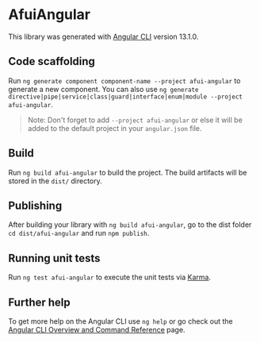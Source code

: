 # AfuiAngular

This library was generated with [Angular CLI](https://github.com/angular/angular-cli) version 13.1.0.

## Code scaffolding

Run `ng generate component component-name --project afui-angular` to generate a new component. You can also use `ng generate directive|pipe|service|class|guard|interface|enum|module --project afui-angular`.

> Note: Don't forget to add `--project afui-angular` or else it will be added to the default project in your `angular.json` file.

## Build

Run `ng build afui-angular` to build the project. The build artifacts will be stored in the `dist/` directory.

## Publishing

After building your library with `ng build afui-angular`, go to the dist folder `cd dist/afui-angular` and run `npm publish`.

## Running unit tests

Run `ng test afui-angular` to execute the unit tests via [Karma](https://karma-runner.github.io).

## Further help

To get more help on the Angular CLI use `ng help` or go check out the [Angular CLI Overview and Command Reference](https://angular.io/cli) page.
